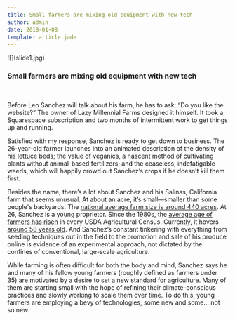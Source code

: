 ```yaml
---
title: Small farmers are mixing old equipment with new tech
author: admin
date: 2018-01-08
template: article.jade
---
```


<div class="col-12 article-col">![](slide1.jpg)</div>

<div class="col-12 article-col article-descr">

<div class="entry-content t-center">
<h3 class='article-heading'>
Small farmers are mixing old equipment with new tech
</h3>
<br>
<p>Before Leo Sanchez will talk about his farm, he has to ask: “Do you like the website?” The owner of Lazy Millennial Farms designed it himself. It took a Squarespace subscription and two months of intermittent work to get things up and running.</p>
<span class="more"></span>
<p>Satisfied with my response, Sanchez is ready to get down to business. The 26-year-old farmer launches into an animated description of the density of his lettuce beds; the value of veganics, a nascent method of cultivating plants without animal-based fertilizers; and the ceaseless, indefatigable weeds, which will happily crowd out Sanchez’s crops if he doesn’t kill them first.</p>

<p>Besides the name, there’s a lot about Sanchez and his Salinas, California farm that seems unusual. At about an acre, it’s small—smaller than some people's backyards. The <a href="https://www.agriculture.com/news/business/farms-in-us-drops-size-grows">national average farm size is around 440 acres</a>. At 26, Sanchez is a young proprietor. Since the 1980s, the <a href="https://www.agcensus.usda.gov/Publications/2012/Online_Resources/Highlights/Farm_Demographics/">average age of farmers has risen</a> in every USDA Agricultural Census. Currently, it hovers <a href="https://www.usnews.com/news/blogs/data-mine/2014/02/24/us-farmers-are-old-and-getting-much-older">around 58 years old</a>. And Sanchez’s constant tinkering with everything from seeding techniques out in the field to the promotion and sale of his produce online is evidence of an experimental approach, not dictated by the confines of conventional, large-scale agriculture.</p>

<p>While farming is often difficult for both the body and mind, Sanchez says he and many of his fellow young farmers (roughly defined as farmers under 35) are motivated by a desire to set a new standard for agriculture. Many of them are starting small with the hope of refining their climate-conscious practices and slowly working to scale them over time. To do this, young farmers are employing a bevy of technologies, some new and some… not so new.</p>
</div>

</div>

